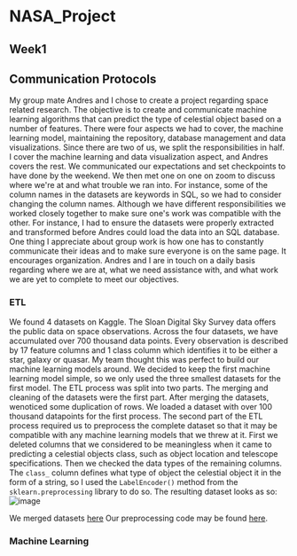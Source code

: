 # NASA_Project

## Week1

## Communication Protocols  
My group mate Andres and I chose to create a project regarding space related research. The objective is to create and communicate machine learning algorithms that can predict the type of celestial object based on a number of features. There were four aspects we had to cover, the machine learning model, maintaining the repository, database management and data visualizations. Since there are two of us, we split the responsibilities in half. I cover the machine learning and data visualization aspect, and Andres covers the rest. We communicated our expectations and set checkpoints to have done by the weekend. We then met one on one on zoom to discuss where we're at and what trouble we ran into. For instance, some of the column names in the datasets are keywords in SQL, so we had to consider changing the column names. Although we have different responsibilities we worked closely together to make sure one's work was compatible with the other. For instance, I had to ensure the datasets were properly extracted and transformed before Andres could load the data into an SQL database. One thing I appreciate about group work is how one has to constantly communicate their ideas and to make sure everyone is on the same page. It encourages organization. Andres and I are in touch on a daily basis regarding where we are at, what we need assistance with, and what work we are yet to complete to meet our objectives.

### ETL  
We found 4 datasets on Kaggle. The Sloan Digital Sky Survey data offers the public data on space observations. Across the four datasets, we have accumulated over 700 thousand data points. Every observation is described by 17 feature columns and 1 class column which identifies it to be either a star, galaxy or quasar. My team thought this was perfect to build our machine learning models around. We decided to keep the first machine learning model simple, so we only used the three smallest datasets for the first model. The ETL process was split into two parts. The merging and cleaning of the datasets were the first part. After merging the datasets, wenoticed some duplication of rows. We loaded a dataset with over 100 thousand datapoints for the first process. The second part of the ETL process required us to preprocess the complete dataset so that it may be compatible with any machine learning models that we threw at it. First we deleted columns that we considered to be meaningless when it came to predicting a celestial objects class, such as object location and telescope specifications. Then we checked the data types of the remaining columns. The `class_` column defines what type of object the celestial object it in the form of a string, so I used the `LabelEncoder()` method from the `sklearn.preprocessing` library to do so. The resulting dataset looks as so:  
![image](https://user-images.githubusercontent.com/68082808/102816320-d22ba680-439b-11eb-9e09-0444ddb3114d.png)  

We merged datasets [here](https://github.com/NASAResearchProject/NASA_Project/blob/Amir-branch/ETL/ETL.ipynb)
Our preprocessing code may be found [here](https://github.com/NASAResearchProject/NASA_Project/blob/Amir-branch/ETL/Cleaning%20Complete%20Dataset.ipynb).

### Machine Learning
